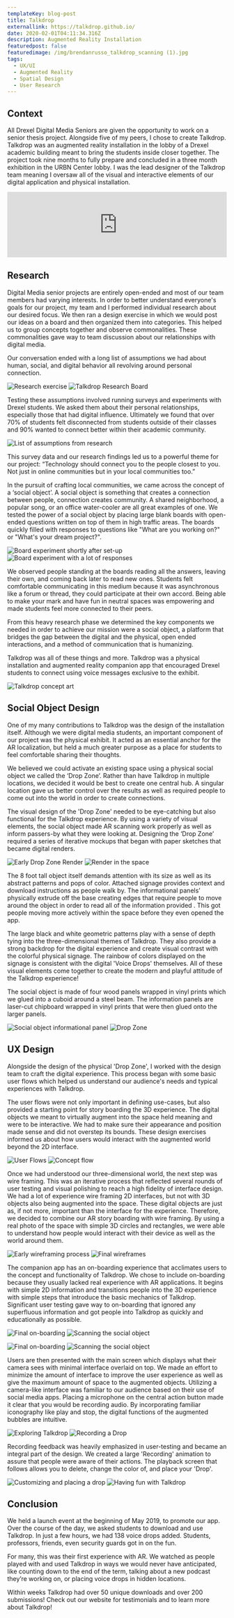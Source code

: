 ```yaml
---
templateKey: blog-post
title: Talkdrop
externallink: https://talkdrop.github.io/
date: 2020-02-01T04:11:34.316Z
description: Augmented Reality Installation
featuredpost: false
featuredimage: /img/brendanrusso_talkdrop_scanning (1).jpg
tags:
  - UX/UI
  - Augmented Reality
  - Spatial Design
  - User Research
---
```

## Context

All Drexel Digital Media Seniors are given the opportunity to work on a senior thesis project. Alongside five of my peers, I chose to create Talkdrop. Talkdrop was an augmented reality installation in the lobby of a Drexel academic building meant to bring the students inside closer together.  The project took nine months to fully prepare and concluded in a three month exhibition in the URBN Center lobby. I was the lead designer of the Talkdrop team meaning I oversaw all of the visual and interactive elements of our digital application and physical installation.

<iframe width="100%" height="auto" src="https://www.youtube.com/embed/9WrczNlywYI?controls=0" frameborder="0" allow="accelerometer; autoplay; encrypted-media; gyroscope; picture-in-picture" allowfullscreen></iframe>

## Research

Digital Media senior projects are entirely open-ended and most of our team members had varying interests. In order to better understand everyone's goals for our project, my team and I performed individual research about our desired focus. We then ran a design exercise in which we would post our ideas on a board and then organized them into categories. This helped us to group concepts together and observe commonalities. These commonalities gave way to team discussion about our relationships with digital media.

Our conversation ended with a long list of assumptions we had about human, social, and digital behavior all revolving around personal connection.

<div> 

<img src="//a.storyblok.com/f/52110/480x270/e3509b3cff/brendanrusso_talkdrop_researchexercise.gif" alt="Research exercise">
<img src="//a.storyblok.com/f/52110/1920x1080/3dd58625f9/brendanrusso_talkdropresearchboard.jpg" alt="Talkdrop Research Board">


</div>

Testing these assumptions involved running surveys and experiments with Drexel students. We asked them about their personal relationships, especially those that had digital influence. Ultimately we found that over 70% of students felt disconnected from students outside of their classes and 90% wanted to connect better within their academic community.


<div> 

<img src="//a.storyblok.com/f/52110/1280x960/a6b87c4545/brendanrusso_talkdrop_assumptions.JPG" alt="List of assumptions from research">


</div>

This survey data and our research findings led us to a powerful theme for our project: “Technology should connect you to the people closest to you. Not just in online communities but in your local communities too.”

In the pursuit of crafting local communities, we came across the concept of a ‘social object’. A social object is something that creates a connection between people, connection creates community. A shared neighborhood, a popular song, or an office water-cooler are all great examples of one. We tested the power of a social object by placing large blank boards with open-ended questions written on top of them in high traffic areas. The boards quickly filled with responses to questions like "What are you working on?" or "What's your dream project?". 


<div> 

<img src="//a.storyblok.com/f/52110/1478x1191/fa8c483eb2/brendanrusso_talkdrop_boardfilling.jpg" alt="Board experiment shortly after set-up">
<img src="//a.storyblok.com/f/52110/1478x1191/d1578bdc44/brendanrusso_talkdrop_impossibleboard.jpg" alt="Board experiment with a lot of responses">


</div>

We observed people standing at the boards reading all the answers, leaving their own, and coming back later to read new ones. Students felt comfortable communicating in this medium because it was asynchronous like a forum or thread, they could participate at their own accord. Being able to make your mark and have fun in neutral spaces was empowering and made students feel more connected to their peers. 

From this heavy research phase we determined the key components we needed in order to achieve our mission were a social object, a platform that bridges the gap between the digital and the physical, open ended interactions, and a method of communication that is humanizing.

Talkdrop was all of these things and more. Talkdrop was a physical installation and augmented reality companion app that encouraged Drexel students to connect using voice messages exclusive to the exhibit.


<div> 

<img src="//a.storyblok.com/f/52110/1999x1124/596a7509de/brendanrusso_talkdrop_conceptart.jpg" alt="Talkdrop concept art">


</div>

## Social Object Design

One of my many contributions to Talkdrop was the design of the installation itself. Although we were digital media students, an important component of our project was the physical exhibit. It acted as an essential anchor for the AR localization, but held a much greater purpose as a place for students to feel comfortable sharing their thoughts. 

We believed we could activate an existing space using a physical social object we called the ‘Drop Zone’. Rather than have Talkdrop in multiple locations, we decided it would be best to create one central hub. A singular location gave us better control over the results as well as required people to come out into the world in order to create connections.

The visual design of the 'Drop Zone' needed to be eye-catching but also functional for the Talkdrop experience. By using a variety of visual elements, the social object made AR scanning work properly as well as inform passers-by what they were looking at. Designing the ‘Drop Zone’ required a series of iterative mockups that began with paper sketches that became digital renders. 


<div> 

<img src="//a.storyblok.com/f/52110/1920x1440/0f4b609ce9/brendanrusso_talkdrop_socialobjectearlyrender.jpg" alt="Early Drop Zone Render">
<img src="//a.storyblok.com/f/52110/1920x1440/65a9f41693/brendanrusso_talkdrop_socialobjectrender.jpg" alt="Render in the space">


</div>

The 8 foot tall object itself demands attention with its size as well as its abstract patterns and pops of color. Attached signage provides context and download instructions as people walk by. The informational panels’ physically extrude off the base creating edges that require people to move around the object in order to read all of the information provided . This got people moving more actively within the space before they even opened the app.

The large black and white geometric patterns play with a sense of depth tying into the three-dimensional themes of Talkdrop. They also provide a strong backdrop for the digital experience and create visual contrast with the colorful physical signage. The rainbow of colors displayed on the signage is consistent with the digital 'Voice Drops' themselves. All of these visual elements come together to create the modern and playful attitude of the Talkdrop experience!

The social object is made of four wood panels wrapped in vinyl prints which we glued into a cuboid around a steel beam. The information panels are laser-cut chipboard wrapped in vinyl prints that were then glued onto the larger panels.


<div> 

<img src="//a.storyblok.com/f/52110/989x1232/a1dfded54a/brendanrusso_talkdrop_socialobjectclose.jpg" alt="Social object informational panel">
<img src="//a.storyblok.com/f/52110/989x1232/14a7afb52f/brendanrusso_talkdrop_socialobject.jpg" alt="Drop Zone">


</div>

## UX Design

Alongside the design of the physical 'Drop Zone', I worked with the design team to craft the digital experience. This process began with some basic user flows which helped us understand our audience's needs and typical experiences with Talkdrop. 

The user flows were not only important in defining use-cases, but also provided a starting point for story boarding the 3D experience. The digital objects we meant to virtually augment into the space held meaning and were to be interactive. We had to make sure their appearance and position made sense and did not overstep its bounds. These design exercises informed us about how users would interact with the augmented world beyond the 2D interface.


<div> 

<img src="//a.storyblok.com/f/52110/1494x1934/0dcc4eae8e/brendanrusso_talkdrop_userflows.jpg" alt="User Flows">
<img src="//a.storyblok.com/f/52110/2224x1668/377cc36dea/brendanrusso_talkdrop_conceptflow.jpg" alt="Concept flow">


</div>

Once we had understood our three-dimensional world, the next step was wire framing. This was an iterative process that reflected several rounds of user testing and visual polishing to reach a high fidelity of interface design. We had a lot of experience wire framing 2D interfaces, but not with 3D objects also being augmented into the space. These digital objects are just as, if not more, important than the interface for the experience. Therefore, we decided to combine our AR story boarding with wire framing. By using a real photo of the space with simple 3D circles and rectangles, we were able to understand how people would interact with their device as well as the world around them.


<div> 

<img src="//a.storyblok.com/f/52110/7155x6057/6e13af657d/brendanrusso_talkdrop_oldwireframes.jpg" alt="Early wireframing process">
<img src="//a.storyblok.com/f/52110/5486x1209/626d7ff013/brendanrusso_talkdrop_finalwireframes.jpg" alt="Final wireframes">


</div>

The companion app has an on-boarding experience that acclimates users to the concept and functionality of Talkdrop. We chose to include on-boarding because they usually lacked real experience with AR applications. It begins with simple 2D information and transitions people into the 3D experience with simple steps that introduce the basic mechanics of Talkdrop. Significant user testing gave way to on-boarding that ignored any superfluous information and got people into Talkdrop as quickly and educationally as possible.


<div> 

<img src="//a.storyblok.com/f/52110/720x863/6efe31321d/brendanrusso_talkdrop_onboarding.jpg" alt="Final on-boarding">
<img src="//a.storyblok.com/f/52110/720x863/725bcefe5d/brendanrusso_talkdrop_scanning.jpg" alt="Scanning the social object">


</div>

![Final on-boarding](//a.storyblok.com/f/52110/720x863/6efe31321d/brendanrusso_talkdrop_onboarding.jpg) ![Scanning the social object](//a.storyblok.com/f/52110/720x863/725bcefe5d/brendanrusso_talkdrop_scanning.jpg)

Users are then presented with the main screen which displays what their camera sees with minimal interface overlaid on top. We made an effort to minimize the amount of interface to improve the user experience as well as give the maximum amount of space to the augmented objects. Utilizing a camera-like interface was familiar to our audience based on their use of social media apps. Placing a microphone on the central action button made it clear that you would be recording audio. By incorporating familiar iconography like play and stop, the digital functions of the augmented bubbles are intuitive. 


<div> 

<img src="//a.storyblok.com/f/52110/1620x1080/33562cb1ca/brendanrusso_talkdrop_exploring.jpg" alt="Exploring Talkdrop">
<img src="//a.storyblok.com/f/52110/1620x1080/1de1f726a5/brendanrusso_talkdrop_recording.jpg" alt="Recording a Drop">


</div>

Recording feedback was heavily emphasized in user-testing and became an integral part of the design. We created a large 'Recording' animation to assure that people were aware of their actions. The playback screen that follows allows you to delete, change the color of, and place your 'Drop'.


<div> 

<img src="//a.storyblok.com/f/52110/1620x1080/0530cca8f3/brendanrusso_talkdrop_customizing.jpg" alt="Customizing and placing a drop">
<img src="//a.storyblok.com/f/52110/1620x1080/8b9587bb5a/brendanrusso_havingfunwithtalkdrop.jpg" alt="Having fun with Talkdrop">


</div>

## Conclusion

We held a launch event at the beginning of May 2019, to promote our app. Over the course of the day, we asked students to download and use Talkdrop. In just a few hours, we had 138 voice drops added. Students, professors, friends, even security guards got in on the fun. 

For many, this was their first experience with AR. We watched as people played with and used Talkdrop in ways we would never have anticipated, like counting down to the end of the term, talking about a new podcast they’re working on, or placing voice drops in hidden locations.

Within weeks Talkdrop had over 50 unique downloads and over 200 submissions! Check out our website for testimonials and to learn more about Talkdrop!

